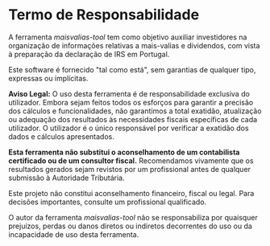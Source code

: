 # Termo de Responsabilidade

A ferramenta *maisvalias-tool* tem como objetivo auxiliar investidores na organização de informações relativas a mais-valias e dividendos, com vista à preparação da declaração de IRS em Portugal.

Este software é fornecido "tal como está", sem garantias de qualquer tipo, expressas ou implícitas.

**Aviso Legal:**
O uso desta ferramenta é de responsabilidade exclusiva do utilizador. Embora sejam feitos todos os esforços para garantir a precisão dos cálculos e funcionalidades, não garantimos a total exatidão, atualização ou adequação dos resultados às necessidades fiscais específicas de cada utilizador. O utilizador é o único responsável por verificar a exatidão dos dados e cálculos apresentados.

**Esta ferramenta não substitui o aconselhamento de um contabilista certificado ou de um consultor fiscal.** Recomendamos vivamente que os resultados gerados sejam revistos por um profissional antes de qualquer submissão à Autoridade Tributária.

Este projeto não constitui aconselhamento financeiro, fiscal ou legal. Para decisões importantes, consulte um profissional qualificado.

O autor da ferramenta *maisvalias-tool* não se responsabiliza por quaisquer prejuízos, perdas ou danos diretos ou indiretos decorrentes do uso ou da incapacidade de uso desta ferramenta.